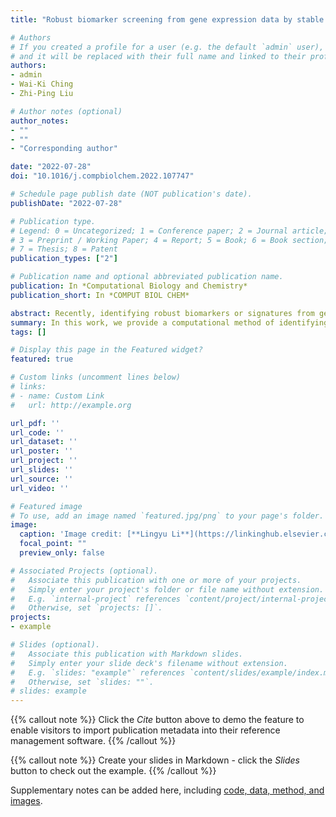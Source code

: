 ```yaml
---
title: "Robust biomarker screening from gene expression data by stable machine learning-recursive feature elimination methods"

# Authors
# If you created a profile for a user (e.g. the default `admin` user), write the username (folder name) here 
# and it will be replaced with their full name and linked to their profile.
authors:
- admin
- Wai-Ki Ching
- Zhi-Ping Liu

# Author notes (optional)
author_notes:
- ""
- ""
- "Corresponding author"

date: "2022-07-28"
doi: "10.1016/j.compbiolchem.2022.107747"

# Schedule page publish date (NOT publication's date).
publishDate: "2022-07-28"

# Publication type.
# Legend: 0 = Uncategorized; 1 = Conference paper; 2 = Journal article;
# 3 = Preprint / Working Paper; 4 = Report; 5 = Book; 6 = Book section;
# 7 = Thesis; 8 = Patent
publication_types: ["2"]

# Publication name and optional abbreviated publication name.
publication: In *Computational Biology and Chemistry*
publication_short: In *COMPUT BIOL CHEM*

abstract: Recently, identifying robust biomarkers or signatures from gene expression profiling data has attracted much attention in computational biomedicine. The successful discovery of biomarkers for complex diseases such as spontaneous preterm birth (SPTB) and high-grade serous ovarian cancer (HGSOC) will be beneficial to reduce the risk of preterm birth and ovarian cancer among women for early detection and intervention. In this paper, we propose a stable machine learning-recursive feature elimination (StabML-RFE for short) strategy for screening robust biomarkers from high-throughput gene expression data. We employ eight popular machine learning methods, namely AdaBoost (AB), Decision Tree (DT), Gradient Boosted Decision Trees (GBDT), Naive Bayes (NB), Neural Network (NNET), Random Forest (RF), Support Vector Machine (SVM) and XGBoost (XGB), to train on all feature genes of training data, apply recursive feature elimination (RFE) to remove the least important features sequentially, and obtain eight gene subsets with feature importance ranking. Then we select the top-ranking features in each ranked subset as the optimal feature subset. We establish a stability metric aggregated with classification performance on test data to assess the robustness of the eight different feature selection techniques. Finally, StabML-RFE chooses the high-frequent features in the subsets of the combination with maximum stability value as robust biomarkers. Particularly, we verify the screened biomarkers not only via internal validation, functional enrichment analysis and literature check, but also via external validation on two real-world SPTB and HGSOC datasets respectively. Obviously, the proposed StabML-RFE biomarker discovery pipeline easily serves as a model for identifying diagnostic biomarkers for other complex diseases from omics data.# Summary. An optional shortened abstract.
summary: In this work, we provide a computational method of identifying robust biomarkers or signatures from gene expression profiling data by stable machine learning-recursive feature elimination methods (StabML-RFE). 
tags: []

# Display this page in the Featured widget?
featured: true

# Custom links (uncomment lines below)
# links:
# - name: Custom Link
#   url: http://example.org

url_pdf: ''
url_code: ''
url_dataset: ''
url_poster: ''
url_project: ''
url_slides: ''
url_source: ''
url_video: ''

# Featured image
# To use, add an image named `featured.jpg/png` to your page's folder. 
image:
  caption: 'Image credit: [**Lingyu Li**](https://linkinghub.elsevier.com/retrieve/pii/S147692712200127X)'
  focal_point: ""
  preview_only: false

# Associated Projects (optional).
#   Associate this publication with one or more of your projects.
#   Simply enter your project's folder or file name without extension.
#   E.g. `internal-project` references `content/project/internal-project/index.md`.
#   Otherwise, set `projects: []`.
projects:
- example

# Slides (optional).
#   Associate this publication with Markdown slides.
#   Simply enter your slide deck's filename without extension.
#   E.g. `slides: "example"` references `content/slides/example/index.md`.
#   Otherwise, set `slides: ""`.
# slides: example
---
```


{{% callout note %}}
Click the *Cite* button above to demo the feature to enable visitors to import publication metadata into their reference management software.
{{% /callout %}}

{{% callout note %}}
Create your slides in Markdown - click the *Slides* button to check out the example.
{{% /callout %}}

Supplementary notes can be added here, including [code, data, method, and images](https://github.com/zpliulab/stabML-RFE).
